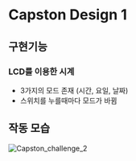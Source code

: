 # Capston Design 1
## 구현기능
### LCD를 이용한 시계
- 3가지의 모드 존재 (시간, 요일, 날짜)
- 스위치를 누를때마다 모드가 바뀜

## 작동 모습
![Capston_challenge_2](https://user-images.githubusercontent.com/59993347/134616154-4a1d1ae0-301a-4e60-9453-5a1addf3d37f.gif)
